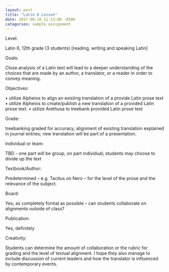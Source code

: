 ```yaml
---
layout: post
title: "Latin 6 Lesson"
date: 2017-08-16 11:13:00 -0500
catagories: sample assignment
---
```

Level: 

Latin 6, 12th grade (3 students) [reading, writing and speaking Latin]

Goals:

Close analysis of a Latin text will lead to a deeper understanding of the choices that are made by an author, a translator, or a reader in order to convey meaning.

Objectives: 

•	utilize Alpheios to align an existing translation of a provide Latin prose text
•	utilize Alpheios to create/publish a new translation of a provided Latin prose text.
•	utilize Arethusa to treebank provided Latin prose text

Grade:

treebanking graded for accuracy; alignment of existing translation explained in journal entries; 
new translation will be part of a presentation.

Individual or team:

TBD - one part will be group, on part individual; students may choose to divide up the text

Textbook/Author:

Predetermined – e.g. Tacitus on Nero – for the level of the prose and the relevance of the subject.

Board:

Yes; as completely formal as possible – can students collaborate on alignments outside of class?

Publication:

Yes, definitely

Creativity:

Students can determine the amount of collaboration or the rubric for grading and the level of textual alignment. I hope they also manage to include discussion of current leaders and how the translator is influenced by contemporary events.
